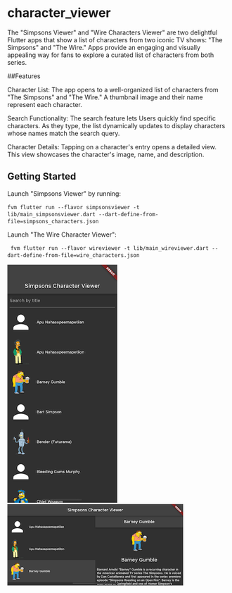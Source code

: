 # character_viewer

The "Simpsons Viewer" and "Wire Characters Viewer" are two delightful Flutter apps that show a list of characters from two iconic TV shows: "The Simpsons" and "The Wire." Apps provide an engaging and visually appealing way for fans to explore a curated list of characters from both series.

##Features

Character List: The app opens to a well-organized list of characters from "The Simpsons" and "The Wire." A thumbnail image and their name represent each character.

Search Functionality: The search feature lets Users quickly find specific characters. As they type, the list dynamically updates to display characters whose names match the search query.

Character Details: Tapping on a character's entry opens a detailed view. This view showcases the character's image, name, and description.

## Getting Started

Launch "Simpsons Viewer" by running:

```shell
fvm flutter run --flavor simpsonsviewer -t lib/main_simpsonsviewer.dart --dart-define-from-file=simpsons_characters.json  
```

Launch "The Wire Character Viewer":

```shell
 fvm flutter run --flavor wireviewer -t lib/main_wireviewer.dart --dart-define-from-file=wire_characters.json    
```

![Screenshot 1](https://github.com/yurykorzun/characterviewer/blob/main/screenshot1.png?raw=true "Screenshot 1")
![Screenshot 2](https://github.com/yurykorzun/characterviewer/blob/main/screenshot2.png?raw=true "Screenshot 2")
